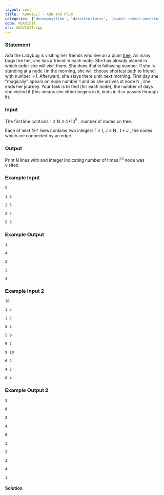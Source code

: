 ```yaml
---
layout: post
title:  ADAVISIT - Ada and Plum
categories: ['decomposition', 'datastructures', 'lowest-common-ancestor']
code: ADAVISIT
src: ADAVISIT.cpp
---
```


### **Statement**

Ada the Ladybug is visiting her friends who live on a plum
[tree](https://en.wikipedia.org/wiki/Tree_\(data_structure\)). As many bugs
like her, she has a friend in each node. She has already planed in which order
she will visit them. She does that in following manner. If she is standing at
a node i in the morning, she will choose shortest path to friend with
number i+1. Afterward, she stays there until next morning. First day she
"magically" apears on node number 1 and as she arrives at node N , she
ends her journey. Your task is to find (for each node), the number of days she
visited it (this means she either begins in it, ends in it or passes through
it).

### Input

The first line contains 1 ≤ N ≤ 4*10<sup>5</sup> , number of nodes on
tree.

Each of next N-1 lines contains two integers 1 ≤ I, J ≤ N , I ≠ J
, the nodes which are connected by an edge.

### Output

Print N lines with and integer indicating number of times
i<sup>th</sup> node was visited.

### Example Input

    
    
    5
    1 2
    2 5
    2 4
    5 3
    

### Example Output

    
    
    1
    4
    2
    2
    3
    

### Example Input 2

    
    
    10
    1 3
    1 5
    5 2
    5 9
    9 7
    9 10
    6 2
    4 2
    8 4
    

### Example Output 2

    
    
    3
    8
    2
    4
    8
    2
    2
    2
    4
    1
    



#### **Solution**



